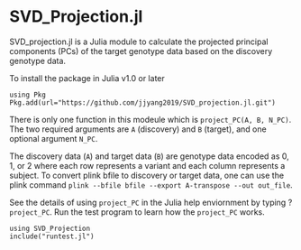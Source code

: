 # SVD_Projection.jl

SVD_projection.jl is a Julia module to calculate the projected principal components (PCs) of the target genotype data based on the discovery genotype data.

To install the package in Julia v1.0 or later
```{julia}
using Pkg
Pkg.add(url="https://github.com/jjyang2019/SVD_projection.jl.git")
```

There is only one function in  this modeule which is `project_PC(A, B, N_PC)`. The two required arguments are `A` (discovery) and `B` (target), and one optional argument `N_PC`.

The discovery data (`A`) and target data (`B`) are genotype data encoded as 0, 1, or 2 where each row  represents a variant and each column represents a subject. To convert plink bfile to discovery or target data, one can use the plink command `plink --bfile bfile --export A-transpose --out out_file`.  

See the details of using `project_PC` in the Julia help enviornment by typing ?`project_PC`.
Run the test program to learn how the `project_PC` works.  
```{julia}
using SVD_Projection
include("runtest.jl")
```
